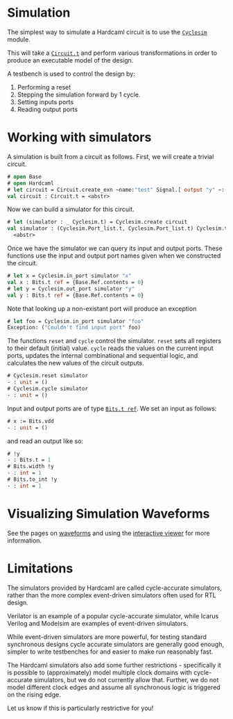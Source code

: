 # Simulation

<!--
```ocaml
# Hardcaml.Caller_id.set_mode Disabled
- : unit = ()
```
-->

The simplest way to simulate a Hardcaml circuit is to use the
[`Cyclesim`](https://v3.ocaml.org/p/hardcaml/v0.15.0/doc/Hardcaml/Cyclesim/index.html)
module.

This will take a [`Circuit.t`](https://v3.ocaml.org/p/hardcaml/v0.15.0/doc/Hardcaml/Circuit/index.html)
and perform various transformations in
order to produce an executable model of the design.

A testbench is used to control the design by:

1. Performing a reset
2. Stepping the simulation forward by 1 cycle.
3. Setting inputs ports
4. Reading output ports

# Working with simulators

A simulation is built from a circuit as follows. First, we will create
a trivial circuit.

```ocaml
# open Base
# open Hardcaml
# let circuit = Circuit.create_exn ~name:"test" Signal.[ output "y" ~:(input "x" 1)]
val circuit : Circuit.t = <abstr>
```

Now we can build a simulator for this circuit.

```ocaml
# let (simulator : _ Cyclesim.t) = Cyclesim.create circuit
val simulator : (Cyclesim.Port_list.t, Cyclesim.Port_list.t) Cyclesim.t =
  <abstr>
```

Once we have the simulator we can query its input and output ports.
These functions use the input and output port names given when we
constructed the circuit.

```ocaml
# let x = Cyclesim.in_port simulator "x"
val x : Bits.t ref = {Base.Ref.contents = 0}
# let y = Cyclesim.out_port simulator "y"
val y : Bits.t ref = {Base.Ref.contents = 0}
```

Note that looking up a non-existant port will produce an exception

```ocaml
# let foo = Cyclesim.in_port simulator "foo"
Exception: ("Couldn't find input port" foo)
```

The functions `reset` and `cycle` control the simulator. `reset` sets
all registers to their default (initial) value. `cycle` reads the
values on the current input ports, updates the internal combinational
and sequential logic, and calculates the new values of the circuit
outputs.

```ocaml
# Cyclesim.reset simulator
- : unit = ()
# Cyclesim.cycle simulator
- : unit = ()
```

Input and output ports are of type
[`Bits.t ref`](https://v3.ocaml.org/p/hardcaml/v0.15.0/doc/Hardcaml/Bits/index.html).
We set an input as follows:

```ocaml
# x := Bits.vdd
- : unit = ()
```

and read an output like so:

```ocaml
# !y
- : Bits.t = 1
# Bits.width !y
- : int = 1
# Bits.to_int !y
- : int = 1
```

# Visualizing Simulation Waveforms

See the pages on [waveforms](waveforms.mdx) and using the
[interactive viewer](waveterm_interactive_viewer.mdx) for more information.


# Limitations

The simulators provided by Hardcaml are called cycle-accurate
simulators, rather than the more complex event-driven simulators
often used for RTL design.

Verilator is an example of a popular cycle-accurate simulator, while
Icarus Verilog and Modelsim are examples of event-driven simulators.

While event-driven simulators are more powerful, for testing standard
synchronous designs cycle accurate simulators are generally good
enough, simpler to write testbenches for and easier to make run
reasonably fast.

The Hardcaml simulators also add some further restrictions -
specifically it is possible to (approximately) model multiple clock
domains with cycle-accurate simulators, but we do not currently allow
that. Further, we do not model different clock edges and assume all
synchronous logic is triggered on the rising edge.

Let us know if this is particularly restrictive for you!
